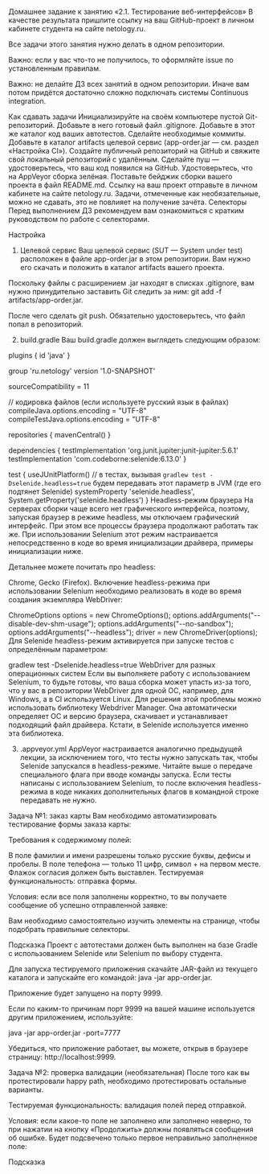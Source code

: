 Домашнее задание к занятию «2.1. Тестирование веб-интерфейсов»
В качестве результата пришлите ссылку на ваш GitHub-проект в личном кабинете студента на сайте netology.ru.

Все задачи этого занятия нужно делать в одном репозитории.

Важно: если у вас что-то не получилось, то оформляйте issue по установленным правилам.

Важно: не делайте ДЗ всех занятий в одном репозитории. Иначе вам потом придётся достаточно сложно подключать системы Continuous integration.

Как сдавать задачи
Инициализируйте на своём компьютере пустой Git-репозиторий.
Добавьте в него готовый файл .gitignore.
Добавьте в этот же каталог код ваших автотестов.
Сделайте необходимые коммиты.
Добавьте в каталог artifacts целевой сервис (app-order.jar — см. раздел «Настройка CI»).
Создайте публичный репозиторий на GitHub и свяжите свой локальный репозиторий с удалённым.
Сделайте пуш — удостоверьтесь, что ваш код появился на GitHub.
Удостоверьтесь, что на AppVeyor сборка зелёная.
Поставьте бейджик сборки вашего проекта в файл README.md.
Ссылку на ваш проект отправьте в личном кабинете на сайте netology.ru.
Задачи, отмеченные как необязательные, можно не сдавать, это не повлияет на получение зачёта.
Селекторы
Перед выполнением ДЗ рекомендуем вам ознакомиться с кратким руководством по работе с селекторами.

Настройка
1. Целевой сервис
   Ваш целевой сервис (SUT — System under test) расположен в файле app-order.jar в этом репозитории. Вам нужно его скачать и положить в каталог artifacts вашего проекта.

Поскольку файлы с расширением .jar находят в списках .gitignore, вам нужно принудительно заставить Git следить за ним: git add -f artifacts/app-order.jar.

После чего сделать git push. Обязательно удостоверьтесь, что файл попал в репозиторий.

2. build.gradle
   Ваш build.gradle должен выглядеть следующим образом:

plugins {
id 'java'
}

group 'ru.netology'
version '1.0-SNAPSHOT'

sourceCompatibility = 11

// кодировка файлов (если используете русский язык в файлах)
compileJava.options.encoding = "UTF-8"
compileTestJava.options.encoding = "UTF-8"

repositories {
mavenCentral()
}

dependencies {
testImplementation 'org.junit.jupiter:junit-jupiter:5.6.1'
testImplementation 'com.codeborne:selenide:6.13.0'
}

test {
useJUnitPlatform()
// в тестах, вызывая `gradlew test -Dselenide.headless=true` будем передавать этот параметр в JVM (где его подтянет Selenide)
systemProperty 'selenide.headless', System.getProperty('selenide.headless')
}
Headless-режим браузера
На серверах сборки чаще всего нет графического интерфейса, поэтому, запуская браузер в режиме headless, мы отключаем графический интерфейс. При этом все процессы браузера продолжают работать так же. При использовании Selenium этот режим настраивается непосредственно в коде во время инициализации драйвера, примеры инициализации ниже.

Детальнее можете почитать про headless:

Chrome,
Gecko (Firefox).
Включение headless-режима при использовании Selenium необходимо реализовать в коде во время создания экземпляра WebDriver:

ChromeOptions options = new ChromeOptions();
options.addArguments("--disable-dev-shm-usage");
options.addArguments("--no-sandbox");
options.addArguments("--headless");
driver = new ChromeDriver(options);
Для Selenide headless-режим активируется при запуске тестов с определённым параметром:

gradlew test -Dselenide.headless=true
WebDriver для разных операционных систем
Если вы выполняете работу с использованием Selenium, то будьте готовы, что ваша сборка может упасть из-за того, что у вас в репозитории WebDriver для одной ОС, например, для Windows, а в CI используется Linux. Для решения этой проблемы можно использовать библиотеку Webdriver Manager. Она автоматически определяет ОС и версию браузера, скачивает и устанавливает подходящий файл драйвера. Кстати, в Selenide используется именно эта библиотека.

3. .appveyor.yml
   AppVeyor настраивается аналогично предыдущей лекции, за исключением того, что тесты нужно запускать так, чтобы Selenide запускался в headless-режиме. Читайте выше о передаче специального флага при вводе команды запуска. Если тесты написаны с использованием Selenium, то после включения headless-режима в коде никаких дополнительных флагов в командной строке передавать не нужно.

Задача №1: заказ карты
Вам необходимо автоматизировать тестирование формы заказа карты:



Требования к содержимому полей:

В поле фамилии и имени разрешены только русские буквы, дефисы и пробелы.
В поле телефона — только 11 цифр, символ + на первом месте.
Флажок согласия должен быть выставлен.
Тестируемая функциональность: отправка формы.

Условия: если все поля заполнены корректно, то вы получаете сообщение об успешно отправленной заявке:



Вам необходимо самостоятельно изучить элементы на странице, чтобы подобрать правильные селекторы.

Подсказка
Проект с автотестами должен быть выполнен на базе Gradle с использованием Selenide или Selenium по выбору студента.

Для запуска тестируемого приложения скачайте JAR-файл из текущего каталога и запускайте его командой: java -jar app-order.jar.

Приложение будет запущено на порту 9999.

Если по каким-то причинам порт 9999 на вашей машине используется другим приложением, используйте:

java -jar app-order.jar -port=7777

Убедиться, что приложение работает, вы можете, открыв в браузере страницу: http://localhost:9999.

Задача №2: проверка валидации (необязательная)
После того как вы протестировали happy path, необходимо протестировать остальные варианты.

Тестируемая функциональность: валидация полей перед отправкой.

Условия: если какое-то поле не заполнено или заполнено неверно, то при нажатии на кнопку «Продолжить» должны появляться сообщения об ошибке. Будет подсвечено только первое неправильно заполненное поле:



Подсказка